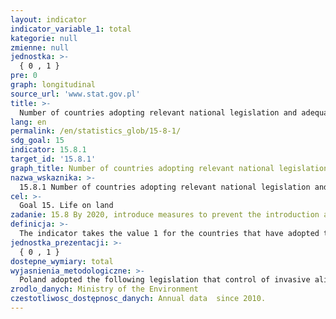 ```yaml
---
layout: indicator
indicator_variable_1: total
kategorie: null
zmienne: null
jednostka: >-
  { 0 , 1 }
pre: 0
graph: longitudinal
source_url: 'www.stat.gov.pl'
title: >-
  Number of countries adopting relevant national legislation and adequately resourcing the prevention or control of invasive alien species
lang: en
permalink: /en/statistics_glob/15-8-1/
sdg_goal: 15
indicator: 15.8.1
target_id: '15.8.1'
graph_title: Number of countries adopting relevant national legislation and adequately resourcing the prevention or control of invasive alien species
nazwa_wskaznika: >-
  15.8.1 Number of countries adopting relevant national legislation and adequately resourcing the prevention or control of invasive alien species
cel: >-
  Goal 15. Life on land
zadanie: 15.8 By 2020, introduce measures to prevent the introduction and significantly reduce the impact of invasive alien species on land and water ecosystems and control or eradicate the priority species
definicja: >-
  The indicator takes the value 1 for the countries that have adopted the relevant national legislation and appropriate measures for the prevention and control of invasive alien species.
jednostka_prezentacji: >-
  { 0 , 1 }
dostepne_wymiary: total
wyjasnienia_metodologiczne: >-
  Poland adopted the following legislation that control of invasive alien species: Act of 16 April 2004 on the Protection of Nature Regulation of the Minister of the Environment of 9 Septemer 2011 on the list of non-native species of plants and animals, which in the case of release into the environment can threaten native species ora natural habitats
zrodlo_danych: Ministry of the Environment
czestotliwosc_dostępnosc_danych: Annual data  since 2010.
---
```

